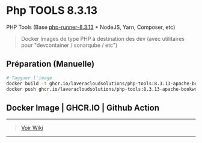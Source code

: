 # Php TOOLS 8.3.13

PHP Tools (Base [php-runner-8.3.13](https://github.com/laveracloudsolutions/php-runner-8.3.13) + NodeJS, Yarn, Composer, etc)

> Docker Images de type PHP à destination des dev (avec utilitaires pour "devcontainer / sonarqube / etc") 

## Préparation (Manuelle)

```bash
# Tagguer l'image
docker build -t ghcr.io/laveracloudsolutions/php-tools:8.3.13-apache-bookworm .
docker push ghcr.io/laveracloudsolutions/php-tools:8.3.13-apache-bookworm
```

## Docker Image | GHCR.IO | Github Action
___
> [Voir Wiki](https://dev.azure.com/petrolavera/ArchitectureApplicative/_wiki/wikis/Architecture%20applicative/340/Images-Docker-(-GitHub))
___